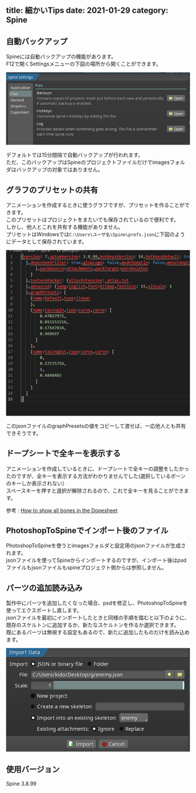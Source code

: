 title: 細かいTips
date: 2021-01-29
category: Spine
---


## 自動バックアップ

Spineには自動バックアップの機能があります。  
F12で開くSettingsメニューの下図の場所から開くことができます。  

![IKターゲットの作成](/img/2021-01-29-tips/backup.png)

デフォルトでは15分間隔で自動バックアップが行われます。  
ただ、このバックアップはSpineのプロジェクトファイルだけでimagesフォルダはバックアップの対象ではありません。  



## グラフのプリセットの共有

アニメーションを作成するときに使うグラフですが、プリセットを作ることができます。  
このプリセットはプロジェクトをまたいでも保存されているので便利です。  
しかし、他人とこれを共有する機能がありません。  
プリセットはWindowsでは`C:\Users\ユーザ名\Spine\prefs.json`に下図のようにデータとして保存されています。  

![IKターゲットの作成](/img/2021-01-29-tips/preset.png)

このjsonファイルのgraphPresetsの値をコピーして渡せば、一応他人とも共有できそうです。


## ドープシートで全キーを表示する

アニメーションを作成しているときに、ドープシートで全キーの調整をしたかったのですが、全キーを表示する方法がわかりませんでした(選択しているボーンのキーしか表示されない）  
スペースキーを押すと選択が解除されるので、これで全キーを見ることができます。  

参考 : [How to show all bones in the Dopesheet](http://ja.esotericsoftware.com/forum/How-to-show-all-bones-in-the-Dopesheet-59)

## PhotoshopToSpineでインポート後のファイル

PhotoshopToSpineを使うとimagesフォルダと設定用のjsonファイルが生成されます。  
jsonファイルを使ってSpineからインポートするのですが、インポート後はpsdファイルもjsonファイルもspineプロジェクト側からは参照しません。  

## パーツの追加読み込み

製作中にパーツを追加したくなった場合、psdを修正し、PhotoshopToSpineを使ってエクスポートし直します。  
jsonファイルを最初にインポートしたときと同様の手順を踏むと以下のように、既存のスケルトンに追加するか、新たなスケルトンを作るか選択できます。  
既にあるパーツは無視する設定もあるので、新たに追加したものだけを読み込めます。

![追加読み込み](/img/2021-01-29-tips/add.png)


## 使用バージョン

Spine 3.8.99